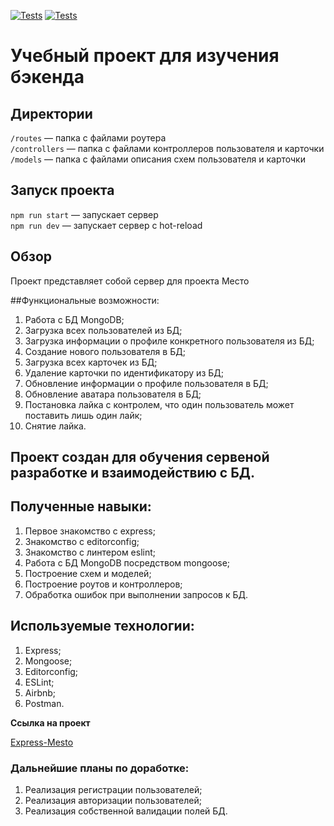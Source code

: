 [![Tests](../../actions/workflows/tests-13-sprint.yml/badge.svg)](../../actions/workflows/tests-13-sprint.yml) [![Tests](../../actions/workflows/tests-14-sprint.yml/badge.svg)](../../actions/workflows/tests-14-sprint.yml)
# Учебный проект для изучения бэкенда

## Директории

`/routes` — папка с файлами роутера  
`/controllers` — папка с файлами контроллеров пользователя и карточки   
`/models` — папка с файлами описания схем пользователя и карточки  

## Запуск проекта

`npm run start` — запускает сервер   
`npm run dev` — запускает сервер с hot-reload

## Обзор

Проект представляет собой сервер для проекта Место

##Функциональные возможности:
1. Работа с БД MongoDB;
2. Загрузка всех пользователей из БД;
3. Загрузка информации о профиле конкретного пользователя из БД;
4. Создание нового пользователя в БД;
5. Загрузка всех карточек из БД;
6. Удаление карточки по идентификатору из БД;
7. Обновление информации о профиле пользователя в БД;
8. Обновление аватара пользователя в БД;
9. Постановка лайка с контролем, что один пользователь может поставить лишь один лайк;
10. Снятие лайка.

## Проект создан для обучения сервеной разработке и взаимодействию с БД.

## Полученные навыки:
1. Первое знакомство с express;
2. Знакомство с editorconfig;
3. Знакомство с линтером eslint;
4. Работа с БД MongoDB посредством mongoose;
5. Построение схем и моделей;
7. Построение роутов и контроллеров;
8. Обработка ошибок при выполнении запросов к БД.

## Используемые технологии:
1. Express;
2. Mongoose;
3. Editorconfig;
4. ESLint;
5. Airbnb;
6. Postman.

**Ссылка на проект**

[Express-Mesto](https://github.com/blaydasik/express-mesto-gha/)

### Дальнейшие планы по доработке:
1.  Реализация регистрации пользователей;
2.  Реализация авторизации пользователей;
3.  Реализация собственной валидации полей БД.
